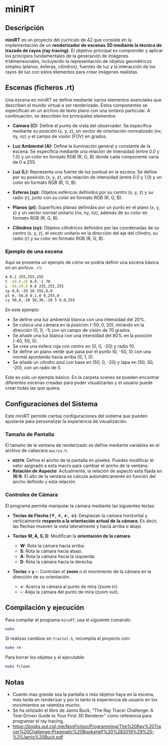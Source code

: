 # miniRT

## Descripción

**miniRT** es un proyecto del currículo de 42 que consiste en la implementación de un **renderizador de escenas 3D mediante la técnica de trazado de rayos (ray tracing)**. El objetivo principal es comprender y aplicar los principios fundamentales de la generación de imágenes tridimensionales, incluyendo la representación de objetos geométricos simples (planos, esferas, cilindros), fuentes de luz y la interacción de los rayos de luz con estos elementos para crear imágenes realistas.

## Escenas (ficheros .rt)

Una escena en miniRT se define mediante varios elementos esenciales que describen el mundo virtual a ser renderizado. Estos componentes se especifican en un archivo de texto plano con una sintaxis particular. A continuación, se describen los principales elementos:

* **Cámara (C):** Define el punto de vista del observador. Se especifica mediante su posición (x, y, z), un vector de orientación normalizado (nx, ny, nz) y el campo de visión (FOV) en grados.

* **Luz Ambiental (A):** Define la iluminación general y constante de la escena. Se especifica mediante una relación de intensidad (entre 0.0 y 1.0) y un color en formato RGB (R, G, B) donde cada componente varía de 0 a 255.

* **Luz (L):** Representa una fuente de luz puntual en la escena. Se define por su posición (x, y, z), una relación de intensidad (entre 0.0 y 1.0) y un color en formato RGB (R, G, B).

* **Esferas (sp):** Objetos esféricos definidos por su centro (x, y, z) y su radio (r), junto con su color en formato RGB (R, G, B).

* **Planos (pl):** Superficies planas definidas por un punto en el plano (x, y, z) y un vector normal unitario (nx, ny, nz), además de su color en formato RGB (R, G, B).

* **Cilindros (cy):** Objetos cilíndricos definidos por las coordenadas de su centro (x, y, z), el vecotr unitario en la dirección del eje del cilindro, su radio (r) y su color en formato RGB (R, G, B).

### Ejemplo de una escena

Aquí se presenta un ejemplo de cómo se podría definir una escena básica en un archivo `.rt`:
```sh
A 0.2 255,255,255
C -50,0,20 0,0,-1 70
L -40,50,0 0.8 255,255,255
sp 0,0,-20 10 255,0,0
pl 0,-50,0 0,1,0 0,255,0
cy 50,0,-20 50,30,-20 5 0,0,255
```

En este ejemplo:

* Se define una luz ambiental blanca con una intensidad del 20%.
* Se coloca una cámara en la posición (-50, 0, 20), mirando en la dirección (0, 0, -1) con un campo de visión de 70 grados.
* Se añade una luz blanca con una intensidad del 80% en la posición (-40, 50, 0).
* Se crea una esfera roja con centro en (0, 0, -20) y radio 10.
* Se define un plano verde que pasa por el punto (0, -50, 0) con una normal apuntando hacia arriba (0, 1, 0).
* Se añade un cilindro azul con base en (50, 0, -20) y tapa en (50, 30, -20), con un radio de 5.

Este es solo un ejemplo básico. En la carpeta scenes se pueden encontrar diferentes escenas creadas para poder visualizarlas y el usuario puede crear todas las que quiera.

## Configuraciones del Sistema

Este miniRT permite ciertas configuraciones del sistema que pueden ajustarse para personalizar la experiencia de visualización.

### Tamaño de Pantalla

El tamaño de la ventana de renderizado se define mediante variables en el archivo de cabecera `macros.h`.

* **`WIDTH`**: Define el ancho de la pantalla en píxeles. Puedes modificar el valor asignado a esta macro para cambiar el ancho de la ventana.
* **Relación de Aspecto**: Actualmente, la relación de aspecto está fijada en **16:9**. El alto de la ventana se calcula automáticamente en función del ancho definido y esta relación.

### Controles de Cámara

El programa permite manipular la cámara mediante las siguientes teclas:

* **Teclas de Flecha (↑, ↓, ←, →)**: Desplazan la cámara horizontal y verticalmente **respecto a la orientación actual de la cámara**. Es decir, las flechas mueven la vista lateralmente y hacia arriba o abajo.

* **Teclas W, A, S, D**: Modifican la **orientación de la cámara**.
    * **W**: Rota la cámara hacia arriba.
    * **S**: Rota la cámara hacia abajo.
    * **A**: Rota la cámara hacia la izquierda.
    * **D**: Rota la cámara hacia la derecha.

* **Teclas + y -**: Controlan el **zoom** o el movimiento de la cámara en la dirección de su orientación.
    * **+**: Acerca la cámara al punto de mira (zoom in).
    * **-**: Aleja la cámara del punto de mira (zoom out).

## Compilación y ejecución

Para compilar el programa `miniRT`, usa el siguiente comando:

```sh
make
```

Si realizas cambios en `fractol.h`, recompila el proyecto con:

```sh
make re
```
Para borrar los objetos y el ejecutable:

```sh
make fclean
```

## Notas

- Cuanto mas grande sea la pantalla o más objetos haya en la escena, más tarda en renderizar y por lo tanto la experiencia de usuario en los movimientos se ralentiza mucho.
- Se ha utilziado el libro de Jamis Buck,  "The Ray Tracer Challenge: A Test-Driven Guide to Your First 3D Renderer" como referencia para programar el ray tracing.
- https://books.out.csli.me/NonFiction/Programming/The%20Ray%20Tracer%20Challenge-Pragmatic%20Bookshelf%20%282019%29%20-%20Jamis%20Buck.pdf
